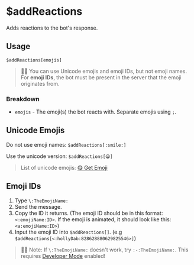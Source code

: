 # $addReactions
Adds reactions to the bot's response.

## Usage
```
$addReactions[emojis]
```
> 🧙‍♂️ You can use Unicode emojis and emoji IDs, but not emoji names. For **emoji IDs**, the bot must be present in the server that the emoji originates from.

### Breakdown
- `emojis` - The emoji(s) the bot reacts with. Separate emojis using `;`.

## Unicode Emojis
Do not use emoji names: `$addReactions[:smile:]`

Use the unicode version: `$addReactions[😀]`

> List of unicode emojis: [😋 Get Emoji](https://getemoji.com)
 
## Emoji IDs
1. Type `\:TheEmojiName:`
2. Send the message.
3. Copy the ID it returns. (The emoji ID should be in this format: `<:emojiName:ID>`. If the emoji is animated, it should look like this: `<a:emojiName:ID>`)
4. Input the emoji ID into `$addReactions[]`. (e.g `$addReactions[<:hollyDab:828628880629825546>]`)

> 🧙‍♂️ Note: If `\:TheEmojiName:` doesn't work, try `:-:TheEmojiName:`. This requires [Developer Mode](https://support.discord.com/hc/en-us/articles/206346498-Where-can-I-find-my-User-Server-Message-ID-) enabled!
